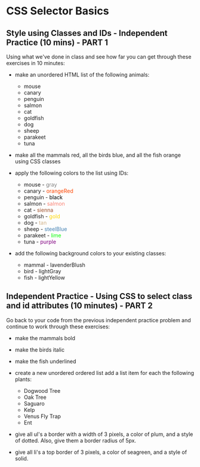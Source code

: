 # CSS Selector Basics
## Style using Classes and IDs - Independent Practice (10 mins) - PART 1

Using what we've done in class and see how far you can get through these exercises in 10 minutes:

- make an unordered HTML list of the following animals:

  - mouse
  - canary
  - penguin
  - salmon
  - cat
  - goldfish
  - dog
  - sheep
  - parakeet
  - tuna

- make all the mammals red, all the birds blue, and all the fish orange using CSS classes
- apply the following colors to the list using IDs:

    - mouse - <span style = "color: gray">gray</span>
    - canary - <span style = "color: orangeRed">orangeRed</span>
    - penguin - <span style = "color: black">black</span>
    - salmon - <span style = "color: salmon">salmon</span>
    - cat - <span style = "color: sienna">sienna</span>
    - goldfish - <span style = "color: gold">gold</span>
    - dog - <span style = "color: tan">tan</span>
    - sheep - <span style = "color: steelBlue">steelBlue</span>
    - parakeet - <span style = "color: lime">lime</span>
    - tuna - <span style = "color: purple">purple</span>

- add the following background colors to your existing classes:
    - mammal - lavenderBlush
    - bird - lightGray
    - fish - lightYellow

## Independent Practice - Using CSS to select class and id attributes (10 minutes) - PART 2

Go back to your code from the previous independent practice problem and continue to work through these exercises:

- make the mammals bold
- make the birds italic
- make the fish underlined

- create a new unordered ordered list add a list item for each the following plants:

    - Dogwood Tree
    - Oak Tree
    - Saguaro
    - Kelp
    - Venus Fly Trap
    - Ent

- give all ul's a border with a width of 3 pixels, a color of plum, and a style of dotted. Also, give them a border radius of 5px.
- give all li's a top border of 3 pixels, a color of seagreen, and a style of solid.
